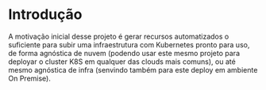 # Introdução

A motivação inicial desse projeto é gerar recursos automatizados o suficiente para subir uma infraestrutura com Kubernetes pronto para uso, de forma agnóstica de nuvem (podendo usar este mesmo projeto para deployar o cluster K8S em qualquer das clouds mais comuns), ou até mesmo agnóstica de infra (senvindo também para este deploy em ambiente On Premise).